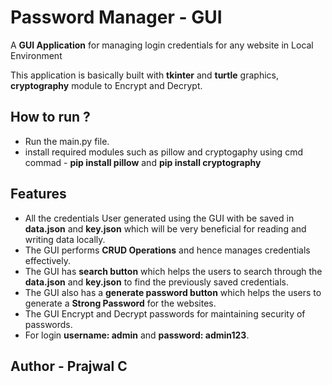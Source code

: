 # Password Manager - GUI

A **GUI Application** for managing login credentials for any website in Local Environment

This application is basically built with **tkinter** and **turtle** graphics, **cryptography** module to Encrypt and Decrypt.


## How to run ?
- Run the main.py file.
- install required modules such as pillow and cryptogaphy using cmd commad - **pip install pillow** and **pip install cryptography**


## Features
- All the credentials User generated using the GUI with be saved in **data.json** and **key.json** which will be very beneficial for reading and writing
  data locally.
- The GUI performs **CRUD Operations** and hence manages credentials effectively.
- The GUI has **search button** which helps the users to search through the **data.json** and **key.json** to find the previously saved credentials.
- The GUI also has a **generate password button** which helps the users to generate a **Strong Password** for the websites.  
- The GUI Encrypt and Decrypt passwords for maintaining security of passwords.
- For login **username: admin** and **password: admin123**.


## Author - **Prajwal C**
